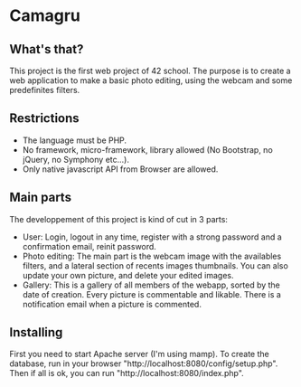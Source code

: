 # Camagru

## What's that?

This project is the first web project of 42 school. 
The purpose is to create a web application to make a basic photo editing, using the webcam and some predefinites filters.

## Restrictions

* The language must be PHP.
* No framework, micro-framework, library allowed (No Bootstrap, no jQuery, no Symphony etc...).
* Only native javascript API from Browser are allowed.

## Main parts

The developpement of this project is kind of cut in 3 parts:
* User: Login, logout in any time, register with a strong password and a confirmation email, reinit password.
* Photo editing: The main part is the webcam image with the availables filters, and a lateral section of recents images thumbnails. You can also update your own picture, and delete your edited images.
* Gallery: This is a gallery of all members of the webapp, sorted by the date of creation. Every picture is commentable and likable. There is a notification email when a picture is commented.

## Installing

First you need to start Apache server (I'm using mamp).
To create the database, run in your browser "http://localhost:8080/config/setup.php".
Then if all is ok, you can run "http://localhost:8080/index.php".
